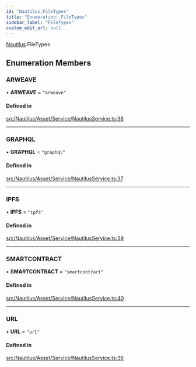 ```yaml
---
id: "Nautilus.FileTypes"
title: "Enumeration: FileTypes"
sidebar_label: "FileTypes"
custom_edit_url: null
---
```


[Nautilus](../modules/Nautilus.md).FileTypes

## Enumeration Members

### ARWEAVE

• **ARWEAVE** = ``"arweave"``

#### Defined in

[src/Nautilus/Asset/Service/NautilusService.ts:38](https://github.com/deltaDAO/nautilus/blob/89168de/src/Nautilus/Asset/Service/NautilusService.ts#L38)

___

### GRAPHQL

• **GRAPHQL** = ``"graphql"``

#### Defined in

[src/Nautilus/Asset/Service/NautilusService.ts:37](https://github.com/deltaDAO/nautilus/blob/89168de/src/Nautilus/Asset/Service/NautilusService.ts#L37)

___

### IPFS

• **IPFS** = ``"ipfs"``

#### Defined in

[src/Nautilus/Asset/Service/NautilusService.ts:39](https://github.com/deltaDAO/nautilus/blob/89168de/src/Nautilus/Asset/Service/NautilusService.ts#L39)

___

### SMARTCONTRACT

• **SMARTCONTRACT** = ``"smartcontract"``

#### Defined in

[src/Nautilus/Asset/Service/NautilusService.ts:40](https://github.com/deltaDAO/nautilus/blob/89168de/src/Nautilus/Asset/Service/NautilusService.ts#L40)

___

### URL

• **URL** = ``"url"``

#### Defined in

[src/Nautilus/Asset/Service/NautilusService.ts:36](https://github.com/deltaDAO/nautilus/blob/89168de/src/Nautilus/Asset/Service/NautilusService.ts#L36)

